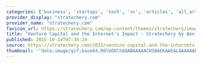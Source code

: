 ```yaml
---
categories: ['business', 'startups', 'tech', 'vc', 'articles', 'all_articles']
provider_display: "stratechery.com"
provider_name: "stratechery.com"
favicon_url: https://stratechery.com/wp-content/themes/stratechery/images/IE/favicon.ico
title: "Venture Capital and the Internet's Impact - Stratechery by Ben Thompson"
published: 2015-10-14T07:36:24
source: https://stratechery.com/2015/venture-capital-and-the-internets-impact/
thumbnail: '"data:image/gif;base64,R0lGODlhAQABAAAAACH5BAEKAAEALAAAAAABAAEAAAICTAEAOw=="'
---
```

